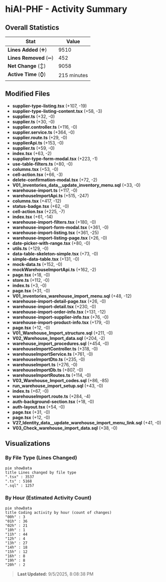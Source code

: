 # hiAI-PHF - Activity Summary 

## Overall Statistics

| Stat                   | Value                                                             |
| ---------------------- | ----------------------------------------------------------------- |
| **Lines Added** (➕)   | 9510                                          |
| **Lines Removed** (➖) | 452                                        |
| **Net Change** (↕)    | 9058                |
| **Active Time** (⌚)   | 215 minutes |


## Modified Files
- **supplier-type-listing.tsx** (+107, -19)
- **supplier-type-listing-content.tsx** (+58, -3)
- **supplier.ts** (+32, -0)
- **supplier.ts** (+30, -0)
- **supplier.controller.ts** (+116, -0)
- **supplier.service.ts** (+364, -0)
- **supplier.route.ts** (+29, -0)
- **supplierApi.ts** (+153, -0)
- **supplier.ts** (+59, -0)
- **index.tsx** (+63, -2)
- **supplier-type-form-modal.tsx** (+223, -1)
- **use-table-filters.ts** (+80, -0)
- **columns.tsx** (+53, -0)
- **cell-action.tsx** (+66, -3)
- **delete-confirmation-modal.tsx** (+72, -2)
- **V01_inventories_data__update_inventory_menu.sql** (+33, -0)
- **warehouse-import.ts** (+117, -0)
- **warehouseImportApi.ts** (+515, -247)
- **columns.tsx** (+417, -12)
- **status-badge.tsx** (+62, -0)
- **cell-action.tsx** (+225, -7)
- **index.tsx** (+61, -14)
- **warehouse-import-filters.tsx** (+180, -0)
- **warehouse-import-form-modal.tsx** (+361, -0)
- **warehouse-import-listing.tsx** (+361, -25)
- **warehouse-import-listing-page.tsx** (+26, -0)
- **date-picker-with-range.tsx** (+80, -0)
- **utils.ts** (+129, -0)
- **data-table-skeleton-simple.tsx** (+73, -0)
- **simple-data-table.tsx** (+131, -0)
- **mock-data.ts** (+152, -0)
- **mockWarehouseImportApi.ts** (+162, -2)
- **page.tsx** (+18, -0)
- **store.ts** (+112, -0)
- **index.ts** (+3, -0)
- **page.tsx** (+31, -0)
- **V01_inventories_warehouse_import_menu.sql** (+48, -12)
- **warehouse-import-detail-page.tsx** (+26, -0)
- **warehouse-import-detail.tsx** (+230, -0)
- **warehouse-import-order-info.tsx** (+131, -12)
- **warehouse-import-supplier-info.tsx** (+76, -0)
- **warehouse-import-product-info.tsx** (+179, -0)
- **page.tsx** (+12, -0)
- **V01_Warehouse_Import_structure.sql** (+211, -0)
- **V02_Warehouse_Import_data.sql** (+204, -2)
- **warehouse_import_procedures.sql** (+454, -0)
- **warehouseImportController.ts** (+318, -0)
- **warehouseImportService.ts** (+761, -0)
- **warehouseImportDto.ts** (+235, -0)
- **warehouseImport.ts** (+276, -0)
- **warehouseImportDb.ts** (+807, -0)
- **warehouseImportRoutes.ts** (+114, -0)
- **V03_Warehouse_Import_codes.sql** (+86, -85)
- **run_warehouse_import_setup.sql** (+43, -0)
- **index.ts** (+67, -0)
- **warehouseImport.route.ts** (+284, -4)
- **auth-background-section.tsx** (+18, -0)
- **auth-layout.tsx** (+54, -0)
- **page.tsx** (+31, -0)
- **page.tsx** (+12, -0)
- **V27_Identity_data__update_warehouse_import_menu_link.sql** (+41, -0)
- **V03_Check_warehouse_import_data.sql** (+38, -0)

## Visualizations

### By File Type (Lines Changed)

```mermaid
pie showData
title Lines changed by file type
".tsx" : 3537
".ts" : 5168
".sql" : 1257
```

### By Hour (Estimated Activity Count)

```mermaid
pie showData
title Coding activity by hour (count of changes)
"00h" : 3
"01h" : 36
"02h" : 21
"10h" : 1
"11h" : 44
"12h" : 4
"13h" : 27
"14h" : 18
"15h" : 12
"16h" : 8
"19h" : 8
"20h" : 2
```


> **Last Updated:** 9/5/2025, 8:08:38 PM